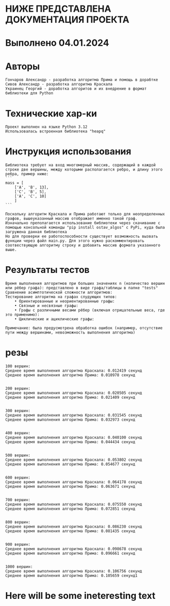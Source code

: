 # НИЖЕ ПРЕДСТАВЛЕНА ДОКУМЕНТАЦИЯ ПРОЕКТА
# Выполнено 04.01.2024

# Авторы
    Гончаров Александр - разработка алгоритма Прима и помощь в дорабтке
    Сивов Александр - разработка алгоритма Краскала
    Украинец Георгий - доработка алгоритов и их внедрение в формат библиотеки для Python

# Технические хар-ки
    Проект выполнен на языке Python 3.12
    Использовалась встроенная библиотека "heapq"


# Инструкция использования
    Библиотека требует на вход многомерный массив, содержащий в каждой строке две вершины, между которыми располагается ребро, и длину этого ребра, пример ниже:
    ```
    mass = [ 
        ['A', 'B', 13],
        ['C', 'B', 5],
        ['A', 'C', 10] 
        ]
    ```

    Поскольку алгоритм Краскала и Прима работают только для неопределенных графов, вышеуказанный массив отображает именно такой граф. 
    Изначально преполагается использование библиотеки через скачивание с помощью консольной команды "pip install ostav_algos" с PyPi, куда была загружена данная библиотека
    Но для проверки ее работоспособности существует возможность вызвать функции через файл main.py. Для этого нужно раскомментировать соотвествующую алгоритму строку и добавить массив формата указанного выше.


# Результаты тестов
    Время выполнения алгоритмов при больших значениях n (количество вершин или рёбер графа): представлено в виде графа/таблицы в папке "tests"  
    Сравнение асимптотической сложности алгоритмов:
    Тестирование алгоритма на графах слудующих типов: 
        • Ориентированные и неориентированные графы:
        • Связные и несвязные графы:
        • Графы с различными весами рёбер (включая отрицательные веса, где это применимо):
        • Циклические и ациклические графы:

    Примечание: была предусмотрена обработка ошибок (например, отсутствие пути между вершинами, невозможность выполнения алгоритма)

# резы
    100 вершин:
    Среднее время выполнения алгоритма Краскала: 0.012419 секунд
    Среднее время выполнения алгоритма Прима: 0.010978 секунд


    200 вершин:
    Среднее время выполнения алгоритма Краскала: 0.020505 секунд
    Среднее время выполнения алгоритма Прима: 0.021409 секунд


    300 вершин: 
    Среднее время выполнения алгоритма Краскала: 0.031545 секунд
    Среднее время выполнения алгоритма Прима: 0.032973 секунд


    400 вершин:
    Среднее время выполнения алгоритма Краскала: 0.040100 секунд
    Среднее время выполнения алгоритма Прима: 0.044434 секунд


    500 вершин:
    Среднее время выполнения алгоритма Краскала: 0.053802 секунд
    Среднее время выполнения алгоритма Прима: 0.054677 секунд


    600 вершин:
    Среднее время выполнения алгоритма Краскала: 0.064178 секунд
    Среднее время выполнения алгоритма Прима: 0.063671 секунд


    700 вершин:
    Среднее время выполнения алгоритма Краскала: 0.075550 секунд
    Среднее время выполнения алгоритма Прима: 0.072851 секунд


    800 вершин: 
    Среднее время выполнения алгоритма Краскала: 0.086230 секунд
    Среднее время выполнения алгоритма Прима: 0.081435 секунд


    900 вершин:
    Среднее время выполнения алгоритма Краскала: 0.098678 секунд
    Среднее время выполнения алгоритма Прима: 0.096661 секунд


    1000 вершин:
    Среднее время выполнения алгоритма Краскала: 0.106756 секунд
    Среднее время выполнения алгоритма Прима: 0.105659 секунд1


# Here will be some ineteresting text
